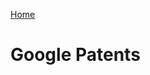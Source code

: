 <!-- C:\Users\razer\Desktop\walkerrh.github.io\SCROLLS_FOLDER\PATENTS\patents.md -->




[Home](/index.html)

# Google Patents

[](https://patents.google.com/)

